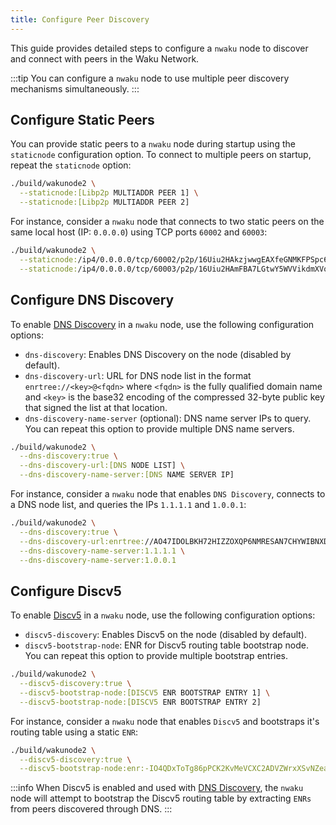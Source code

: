 ```yaml
---
title: Configure Peer Discovery
---
```


This guide provides detailed steps to configure a `nwaku` node to discover and connect with peers in the Waku Network.

:::tip
You can configure a `nwaku` node to use multiple peer discovery mechanisms simultaneously.
:::

## Configure Static Peers

You can provide static peers to a `nwaku` node during startup using the `staticnode` configuration option. To connect to multiple peers on startup, repeat the `staticnode` option:

```bash
./build/wakunode2 \
  --staticnode:[Libp2p MULTIADDR PEER 1] \
  --staticnode:[Libp2p MULTIADDR PEER 2]
```

For instance, consider a `nwaku` node that connects to two static peers on the same local host (IP: `0.0.0.0`) using TCP ports `60002` and `60003`:

```bash
./build/wakunode2 \
  --staticnode:/ip4/0.0.0.0/tcp/60002/p2p/16Uiu2HAkzjwwgEAXfeGNMKFPSpc6vGBRqCdTLG5q3Gmk2v4pQw7H \
  --staticnode:/ip4/0.0.0.0/tcp/60003/p2p/16Uiu2HAmFBA7LGtwY5WVVikdmXVo3cKLqkmvVtuDu63fe8safeQJ
```

## Configure DNS Discovery

To enable [DNS Discovery](/overview/concepts/dns-discovery) in a `nwaku` node, use the following configuration options:

- `dns-discovery`: Enables DNS Discovery on the node (disabled by default).
- `dns-discovery-url`: URL for DNS node list in the format `enrtree://<key>@<fqdn>` where `<fqdn>` is the fully qualified domain name and `<key>` is the base32 encoding of the compressed 32-byte public key that signed the list at that location.
- `dns-discovery-name-server` (optional): DNS name server IPs to query. You can repeat this option to provide multiple DNS name servers.

```bash
./build/wakunode2 \
  --dns-discovery:true \
  --dns-discovery-url:[DNS NODE LIST] \
  --dns-discovery-name-server:[DNS NAME SERVER IP]
```

For instance, consider a `nwaku` node that enables `DNS Discovery`, connects to a DNS node list, and queries the IPs `1.1.1.1` and `1.0.0.1`:

```bash
./build/wakunode2 \
  --dns-discovery:true \
  --dns-discovery-url:enrtree://AO47IDOLBKH72HIZZOXQP6NMRESAN7CHYWIBNXDXWRJRZWLODKII6@test.wakuv2.nodes.status.im \
  --dns-discovery-name-server:1.1.1.1 \
  --dns-discovery-name-server:1.0.0.1
```

## Configure Discv5

To enable [Discv5](/overview/concepts/discv5) in a `nwaku` node, use the following configuration options:

- `discv5-discovery`: Enables Discv5 on the node (disabled by default).
- `discv5-bootstrap-node`: ENR for Discv5 routing table bootstrap node. You can repeat this option to provide multiple bootstrap entries.

```bash
./build/wakunode2 \
  --discv5-discovery:true \
  --discv5-bootstrap-node:[DISCV5 ENR BOOTSTRAP ENTRY 1] \
  --discv5-bootstrap-node:[DISCV5 ENR BOOTSTRAP ENTRY 2]
```

For instance, consider a `nwaku` node that enables `Discv5` and bootstraps it's routing table using a static `ENR`:

```bash
./build/wakunode2 \
  --discv5-discovery:true \
  --discv5-bootstrap-node:enr:-IO4QDxToTg86pPCK2KvMeVCXC2ADVZWrxXSvNZeaoa0JhShbM5qed69RQz1s1mWEEqJ3aoklo_7EU9iIBcPMVeKlCQBgmlkgnY0iXNlY3AyNTZrMaEDdBHK1Gx6y_zv5DVw5Qb3DtSOMmVHTZO1WSORrF2loL2DdWRwgiMohXdha3UyAw
```

:::info
When Discv5 is enabled and used with [DNS Discovery](#configure-dns-discovery), the `nwaku` node will attempt to bootstrap the Discv5 routing table by extracting `ENRs` from peers discovered through DNS.
:::